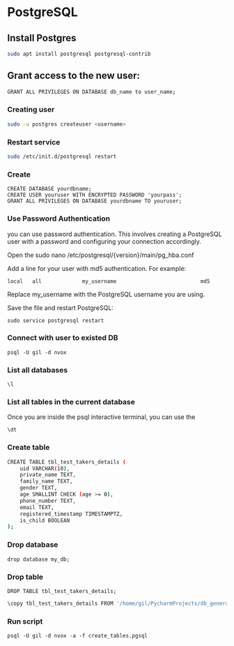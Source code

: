 # PostgreSQL

## Install Postgres

```bash
sudo apt install postgresql postgresql-contrib
```

## Grant access to the new user:

```bash
GRANT ALL PRIVILEGES ON DATABASE db_name to user_name;
```

### Creating user

```bash
sudo -u postgres createuser <username>
```


### Restart service

```bash
sudo /etc/init.d/postgresql restart
```

### Create

```
CREATE DATABASE yourdbname;
CREATE USER youruser WITH ENCRYPTED PASSWORD 'yourpass';
GRANT ALL PRIVILEGES ON DATABASE yourdbname TO youruser;
```

### Use Password Authentication


you can use password authentication. This involves creating a PostgreSQL user with a password and configuring your connection accordingly.

Open the sudo nano /etc/postgresql/{version}/main/pg_hba.conf

Add a line for your user with md5 authentication. For example:

```
local   all             my_username                           md5
```
Replace my_username with the PostgreSQL username you are using.

Save the file and restart PostgreSQL:

```
sudo service postgresql restart
```

### Connect with user to existed DB

```
psql -U gil -d nvox
```

### List all databases

`\l`

### List all tables in the current database

Once you are inside the psql interactive terminal, you can use the 

`\dt`


### Create table

```bash
CREATE TABLE tbl_test_takers_details (
    uid VARCHAR(10),
    private_name TEXT,
    family_name TEXT,
    gender TEXT,
    age SMALLINT CHECK (age >= 0),
    phone_number TEXT,
    email TEXT,
    registered_timestamp TIMESTAMPTZ,
    is_child BOOLEAN
);
```

### Drop database

```
drop database my_db;
```

### Drop table

```
DROP TABLE tbl_test_takers_details;
```


```bash
\copy tbl_test_takers_details FROM '/home/gil/PycharmProjects/db_generate_fake_data/df_tbl_test_takers_details.csv' DELIMITER ',' CSV HEADER;
```


### Run script

```
psql -U gil -d nvox -a -f create_tables.pgsql
```